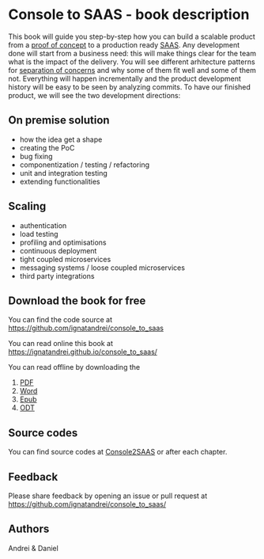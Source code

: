 # Console to SAAS - book description

This book will guide you step-by-step how you can build a scalable product from a [proof of concept](https://en.wikipedia.org/wiki/Proof_of_concept) to a production ready [SAAS](https://en.wikipedia.org/wiki/Software_as_a_service). 
Any development done will start from a business need: this will make things clear for the team what is the impact of the delivery. 
You will see different arhitecture patterns for [separation of concerns](https://en.wikipedia.org/wiki/Separation_of_concerns) and why some of them fit well and some of them not. Everything will happen incrementally and the product development history will be easy to be seen by analyzing commits.
To have our finished product, we will see the two development directions:
## On premise solution
- how the idea get a shape
- creating the PoC
- bug fixing 
- componentization / testing / refactoring
- unit and integration testing
- extending functionalities 
## Scaling
- authentication
- load testing
- profiling and optimisations
- continuous deployment
- tight coupled microservices
- messaging systems / loose coupled microservices
- third party integrations

## Download the book for free 

You can find the code source at 
https://github.com/ignatandrei/console_to_saas

You can read online this book at  https://ignatandrei.github.io/console_to_saas/
   
You can read offline by downloading the 

1. [PDF](https://ignatandrei.github.io/console_to_saas/ConsoleToSaas.pdf)
1. [Word](https://ignatandrei.github.io/console_to_saas/ConsoleToSaas.docx)
1. [Epub](https://ignatandrei.github.io/console_to_saas/ConsoleToSaas.epub)
1. [ODT](https://ignatandrei.github.io/console_to_saas/ConsoleToSaas.odt)

## Source codes

You can find source codes at [Console2SAAS](https://github.com/ignatandrei/console_to_saas/) or after each chapter.

   
## Feedback

Please share feedback by opening an issue or pull request at https://github.com/ignatandrei/console_to_saas/


## Authors

Andrei & Daniel

